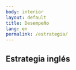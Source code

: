 ```yaml
---
body: interior
layout: default
title: Desempeño
lang: en
permalink: /estrategia/
---
```



<section class="principal">
  <div class="container container--small" data-header-control>
    <h1 class="tit-letter">Estrategia inglés</h1>
  </div>
</section>

